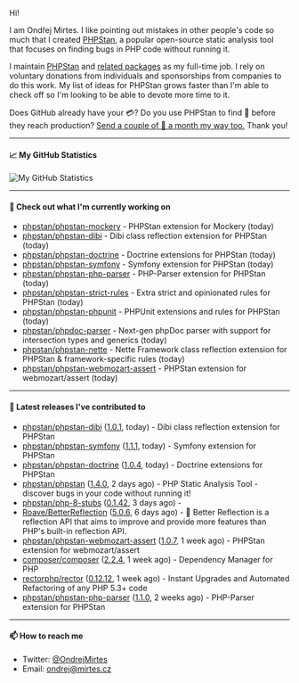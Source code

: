 Hi!

I am Ondřej Mirtes. I like pointing out mistakes in other people's code so much that I created [PHPStan](https://phpstan.org/), a popular open-source static analysis tool that focuses on finding bugs in PHP code without running it.

I maintain [PHPStan](https://github.com/phpstan/phpstan) and [related packages](https://github.com/phpstan/) as my full-time job. I rely on voluntary donations from individuals and sponsorships from companies to do this work. My list of ideas for PHPStan grows faster than I'm able to check off so I'm looking to be able to devote more time to it.

Does GitHub already have your 💳? Do you use PHPStan to find 🐛 before they reach production? [Send a couple of 💸 a month my way too.](https://github.com/sponsors/ondrejmirtes) Thank you!

---

#### 📈 My GitHub Statistics

![My GitHub Statistics](https://github-readme-stats.vercel.app/api?username=ondrejmirtes&show_icons=true&count_private=true&hide_title=true)

---

#### 👷 Check out what I'm currently working on

- [phpstan/phpstan-mockery](https://github.com/phpstan/phpstan-mockery) - PHPStan extension for Mockery (today)
- [phpstan/phpstan-dibi](https://github.com/phpstan/phpstan-dibi) - Dibi class reflection extension for PHPStan (today)
- [phpstan/phpstan-doctrine](https://github.com/phpstan/phpstan-doctrine) - Doctrine extensions for PHPStan (today)
- [phpstan/phpstan-symfony](https://github.com/phpstan/phpstan-symfony) - Symfony extension for PHPStan (today)
- [phpstan/phpstan-php-parser](https://github.com/phpstan/phpstan-php-parser) - PHP-Parser extension for PHPStan (today)
- [phpstan/phpstan-strict-rules](https://github.com/phpstan/phpstan-strict-rules) - Extra strict and opinionated rules for PHPStan (today)
- [phpstan/phpstan-phpunit](https://github.com/phpstan/phpstan-phpunit) - PHPUnit extensions and rules for PHPStan (today)
- [phpstan/phpdoc-parser](https://github.com/phpstan/phpdoc-parser) - Next-gen phpDoc parser with support for intersection types and generics (today)
- [phpstan/phpstan-nette](https://github.com/phpstan/phpstan-nette) - Nette Framework class reflection extension for PHPStan &amp; framework-specific rules (today)
- [phpstan/phpstan-webmozart-assert](https://github.com/phpstan/phpstan-webmozart-assert) - PHPStan extension for webmozart/assert (today)

---

#### 🔭 Latest releases I've contributed to

- [phpstan/phpstan-dibi](https://github.com/phpstan/phpstan-dibi) ([1.0.1](https://github.com/phpstan/phpstan-dibi/releases/tag/1.0.1), today) - Dibi class reflection extension for PHPStan
- [phpstan/phpstan-symfony](https://github.com/phpstan/phpstan-symfony) ([1.1.1](https://github.com/phpstan/phpstan-symfony/releases/tag/1.1.1), today) - Symfony extension for PHPStan
- [phpstan/phpstan-doctrine](https://github.com/phpstan/phpstan-doctrine) ([1.0.4](https://github.com/phpstan/phpstan-doctrine/releases/tag/1.0.4), today) - Doctrine extensions for PHPStan
- [phpstan/phpstan](https://github.com/phpstan/phpstan) ([1.4.0](https://github.com/phpstan/phpstan/releases/tag/1.4.0), 2 days ago) - PHP Static Analysis Tool - discover bugs in your code without running it!
- [phpstan/php-8-stubs](https://github.com/phpstan/php-8-stubs) ([0.1.42](https://github.com/phpstan/php-8-stubs/releases/tag/0.1.42), 3 days ago) - 
- [Roave/BetterReflection](https://github.com/Roave/BetterReflection) ([5.0.6](https://github.com/Roave/BetterReflection/releases/tag/5.0.6), 6 days ago) - :crystal_ball: Better Reflection is a reflection API that aims to improve and provide more features than PHP&#39;s built-in reflection API.
- [phpstan/phpstan-webmozart-assert](https://github.com/phpstan/phpstan-webmozart-assert) ([1.0.7](https://github.com/phpstan/phpstan-webmozart-assert/releases/tag/1.0.7), 1 week ago) - PHPStan extension for webmozart/assert
- [composer/composer](https://github.com/composer/composer) ([2.2.4](https://github.com/composer/composer/releases/tag/2.2.4), 1 week ago) - Dependency Manager for PHP
- [rectorphp/rector](https://github.com/rectorphp/rector) ([0.12.12](https://github.com/rectorphp/rector/releases/tag/0.12.12), 1 week ago) - Instant Upgrades and Automated Refactoring of any PHP 5.3&#43; code
- [phpstan/phpstan-php-parser](https://github.com/phpstan/phpstan-php-parser) ([1.1.0](https://github.com/phpstan/phpstan-php-parser/releases/tag/1.1.0), 2 weeks ago) - PHP-Parser extension for PHPStan

---

#### 📫 How to reach me

- Twitter: [@OndrejMirtes](https://twitter.com/ondrejmirtes)
- Email: [ondrej@mirtes.cz](mailto:ondrej@mirtes.cz)
